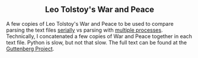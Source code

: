 <h2 align="center">Leo Tolstoy's War and Peace</h2>

A few copies of Leo Tolstoy's War and Peace to be used to compare parsing the text files 
[serially](../parse_serial.py) vs parsing with [multiple processes](../parse.py). Technically, 
I concatenated a few copies of War and Peace together in each text file. Python is slow, but 
not that slow. The full text can be found at the 
[Guttenberg Project](http://www.gutenberg.org/ebooks/2600).
